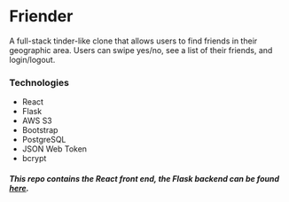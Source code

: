 # Friender

A full-stack tinder-like clone that allows users to find friends in their geographic area. Users can swipe yes/no, see a list of their friends, and login/logout.

### Technologies
- React
- Flask
- AWS S3
- Bootstrap
- PostgreSQL
- JSON Web Token
- bcrypt

##### This repo contains the React front end, the Flask backend can be found <a href="https://github.com/celestekilgore/friender-backend">here</a>.

<!-- ### Live Demo
- Here is a live demo of <a href="">Friender</a> -->
